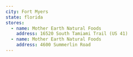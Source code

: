 ```yaml
---
city: Fort Myers
state: florida
stores:
  - name: Mother Earth Natural Foods
    address: 16520 South Tamiami Trail (US 41)
  - name: Mother Earth Natural Foods
    address: 4600 Summerlin Road
---
```

